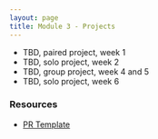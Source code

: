 ```yaml
---
layout: page
title: Module 3 - Projects
---
```


* TBD, paired project, week 1
* TBD, solo project, week 2
* TBD, group project, week 4 and 5
* TBD, solo project, week 6


### Resources
- [PR Template](./pr_template)

